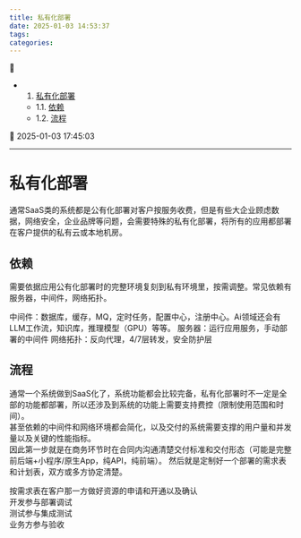 ```yaml
---
title: 私有化部署
date: 2025-01-03 14:53:37
tags: 
categories: 
---
```


💠

- 1. [私有化部署](#私有化部署)
    - 1.1. [依赖](#依赖)
    - 1.2. [流程](#流程)

💠 2025-01-03 17:45:03
****************************************
# 私有化部署
通常SaaS类的系统都是公有化部署对客户按服务收费，但是有些大企业顾虑数据，网络安全，企业品牌等问题，会需要特殊的私有化部署，将所有的应用都部署在客户提供的私有云或本地机房。

## 依赖
需要依据应用公有化部署时的完整环境复刻到私有环境里，按需调整。常见依赖有服务器，中间件，网络拓扑。

中间件：数据库，缓存，MQ，定时任务，配置中心，注册中心。Ai领域还会有 LLM工作流，知识库，推理模型（GPU）等等。
服务器：运行应用服务，手动部署的中间件
网络拓扑：反向代理，4/7层转发，安全防护层

## 流程
通常一个系统做到SaaS化了，系统功能都会比较完备，私有化部署时不一定是全部的功能都部署，所以还涉及到系统的功能上需要支持费控（限制使用范围和时间）。  
甚至依赖的中间件和网络环境都会简化，以及交付的系统需要支撑的用户量和并发量以及关键的性能指标。  
因此第一步就是在商务环节时在合同内沟通清楚交付标准和交付形态（可能是完整前后端+小程序/原生App，纯API，纯前端）。
然后就是定制好一个部署的需求表和计划表，双方或多方协定清楚。

按需求表在客户那一方做好资源的申请和开通以及确认  
开发参与部署调试  
测试参与集成测试  
业务方参与验收  



